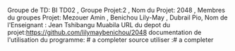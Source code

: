 Groupe de TD: BI TD02 , Groupe Projet:2 , Nom du Projet: 2048 ,
Membres du groupes Projet: Mezouer Amin , Benichou Lily-May , Dubrail Pio,
Nom de l'Enseignant : Jean Tshibangu Muabila
URL du depot du projet:https://github.com/lilymaybenichou/2048
documentation de l'utilisation du programme: # a completer
source utiliser :# a completer 